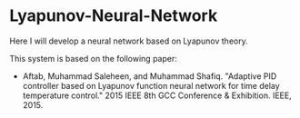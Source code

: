 # Lyapunov-Neural-Network
Here I will develop a neural network based on Lyapunov theory.

This system is based on the following paper:
- Aftab, Muhammad Saleheen, and Muhammad Shafiq. "Adaptive PID controller based on Lyapunov function neural network for time delay temperature control." 2015 IEEE 8th GCC Conference & Exhibition. IEEE, 2015.


